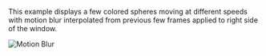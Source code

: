 This example displays a few colored spheres moving at different speeds with
motion blur interpolated from previous few frames applied to right side of the
window.

![Motion Blur](https://github.com/mosra/magnum-examples/raw/master/src/motionblur/screenshot.png)
